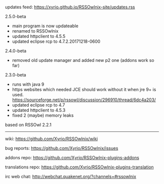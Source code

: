 updates feed: https://xyrio.github.io/RSSOwlnix-site/updates.rss

2.5.0-beta
- main program is now updateable
- renamed to RSSOwlnix
- updated httpclient to 4.5.5
- updated eclipse rcp to 4.7.2.20171218-0600

2.4.0-beta
- removed old update manager and added new p2 one (addons work so far)

2.3.0-beta
- runs with java 9
- https websites which needed JCE should work without it when jre 9+ is used. https://sourceforge.net/p/rssowl/discussion/296910/thread/6dc4a203/
- updated eclipse rcp to 4.7
- updated httpclient to 4.5.3
- fixed 2 (maybe) memory leaks

based on RSSOwl 2.2.1

---

wiki: https://github.com/Xyrio/RSSOwlnix/wiki

bug reports: https://github.com/Xyrio/RSSOwlnix/issues

addons repo: https://github.com/Xyrio/RSSOwlnix-plugins-addons

translations repo: https://github.com/Xyrio/RSSOwlnix-plugins-translation

irc web chat: http://webchat.quakenet.org/?channels=#rssowlnix
